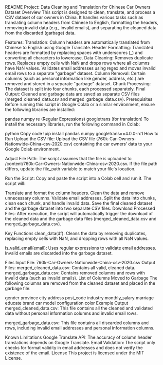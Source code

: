 README
Project: Data Cleaning and Translation for Chinese Car Owners Dataset
Overview
This script is designed to clean, translate, and process a CSV dataset of car owners in China. It handles various tasks such as translating column headers from Chinese to English, formatting the headers, removing invalid data (e.g., invalid emails), and separating the cleaned data from the discarded (garbage) data.

Features:
Translation: Column headers are automatically translated from Chinese to English using Google Translate.
Header Formatting: Translated headers are formatted by replacing spaces with underscores (_) and converting all characters to lowercase.
Data Cleaning:
Removes duplicate rows.
Replaces empty cells with NaN and drops rows where all columns have NaN values.
Validates email addresses using regex and moves invalid email rows to a separate "garbage" dataset.
Column Removal: Certain columns (such as personal information like gender, address, etc.) are removed and stored in a separate "garbage" dataset.
Chunk Processing: The dataset is split into four chunks, each processed separately.
Final Output: Cleaned and garbage data are saved as separate CSV files (merged_cleaned_data.csv and merged_garbage_data.csv).
Prerequisites
Before running this script in Google Colab or a similar environment, ensure the following libraries are installed:

pandas
numpy
re (Regular Expressions)
googletrans (for translation)
To install the necessary libraries, run the following command in Colab:

python
Copy code
!pip install pandas numpy googletrans==4.0.0-rc1
How to Run
Upload the CSV file: Upload the CSV file (760k-Car-Owners-Nationwide-China-csv-2020.csv) containing the car owners' data to your Google Colab environment.

Adjust File Path: The script assumes that the file is uploaded to /content/760k-Car-Owners-Nationwide-China-csv-2020.csv. If the file path differs, update the file_path variable to match your file's location.

Run the Script: Copy and paste the script into a Colab cell and run it. The script will:

Translate and format the column headers.
Clean the data and remove unnecessary columns.
Validate email addresses.
Split the data into chunks, clean each chunk, and handle invalid data.
Save the final cleaned dataset and the garbage dataset into two separate CSV files.
Download Processed Files: After execution, the script will automatically trigger the download of the cleaned data and the garbage data files (merged_cleaned_data.csv and merged_garbage_data.csv).

Key Functions
clean_data(df): Cleans the data by removing duplicates, replacing empty cells with NaN, and dropping rows with all NaN values.

is_valid_email(email): Uses regular expressions to validate email addresses. Invalid emails are discarded into the garbage dataset.

Files
Input File:
760k-Car-Owners-Nationwide-China-csv-2020.csv
Output Files:
merged_cleaned_data.csv: Contains all valid, cleaned data.
merged_garbage_data.csv: Contains removed columns and rows with invalid data (such as invalid emails).
List of Columns Moved to Garbage
The following columns are removed from the cleaned dataset and placed in the garbage file:

gender
province
city
address
post_code
industry
monthly_salary
marriage
educate
brand
car
model
configuration
color
Example Output
merged_cleaned_data.csv: This file contains all the cleaned and validated data without personal information columns and invalid email rows.

merged_garbage_data.csv: This file contains all discarded columns and rows, including invalid email addresses and personal information columns.

Known Limitations
Google Translate API: The accuracy of column header translations depends on Google Translate.
Email Validation: The script only checks for format validity in email addresses and does not verify the existence of the email.
License
This project is licensed under the MIT License.

